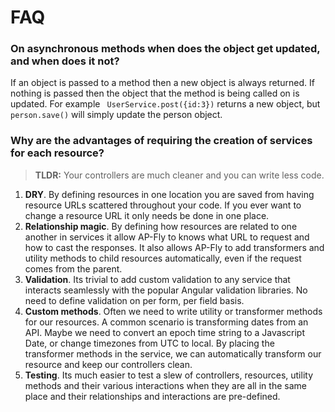 # FAQ

### On asynchronous methods when does the object get updated, and when does it not?
If an object is passed to a method then a new object is always returned. If nothing is passed then the object that the method is being called on is updated. For example
` UserService.post({id:3})` returns a new object, but `person.save()` will simply update the person object.


### Why are the advantages of requiring the creation of services for each resource?
>**TLDR:**  Your controllers are much cleaner and you can write less code.

1.    **DRY**. By defining resources in one location you are saved from having resource URLs scattered throughout your code. If you ever want to change a resource URL it only needs be done in one place.
2.    **Relationship magic**. By defining how resources are related to one another in services it allow AP-Fly to knows what URL to request and how to cast the responses. It also allows AP-Fly to add transformers and utility methods to child resources automatically, even if the request comes from the parent.
3.    **Validation**. Its trivial to add custom validation to any service that interacts seamlessly with the popular Angular validation libraries. No need to define validation on per form, per field basis. 
4.    **Custom methods**. Often we need to write utility or transformer methods for our resources. A common scenario is transforming dates from an API. Maybe we need to convert an epoch time string to a Javascript Date, or change timezones from UTC to local. By placing the transformer methods in the service, we can automatically transform our resource and keep our controllers clean.
5.    **Testing**.   Its much easier to test a slew of controllers, resources, utility methods and their various interactions when they are all in the same place and their relationships and interactions are pre-defined.
